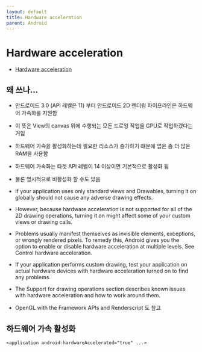 ```yaml
---
layout: default
title: Hardware acceleration
parent: Android
---
```


# Hardware acceleration

- [Hardware acceleration](https://developer.android.com/topic/performance/hardware-accel)

## 왜 쓰나...

- 안드로이드 3.0 (API 레벨은 11) 부터 안드로이드 2D 렌더링 파이프라인은 하드웨어 가속화를 지원함
- 이 뜻은 View의 canvas 위에 수행되는 모든 드로잉 작업을 GPU로 작업하겠다는 거임
- 하드웨어 가속을 활성화하는데 필요한 리소스가 증가하기 떄문에 앱은 좀 더 많은 RAM을 사용함


- 하드웨어 가속화는 타겟 API 레벨이 14 이상이면 기본적으로 활성화 됨
- 물론 명시적으로 비활성화 할 수도 있음
- If your application uses only standard views and Drawables, turning it on globally should not cause any adverse drawing effects. 
- However, because hardware acceleration is not supported for all of the 2D drawing operations, turning it on might affect some of your custom views or drawing calls. 
- Problems usually manifest themselves as invisible elements, exceptions, or wrongly rendered pixels. To remedy this, Android gives you the option to enable or disable hardware acceleration at multiple levels. See Control hardware acceleration.


- If your application performs custom drawing, test your application on actual hardware devices with hardware acceleration turned on to find any problems. 
- The Support for drawing operations section describes known issues with hardware acceleration and how to work around them.

- OpenGL with the Framework APIs and Renderscript 도 참고


## 하드웨어 가속 활성화

```
<application android:hardwareAccelerated="true" ...>
```
